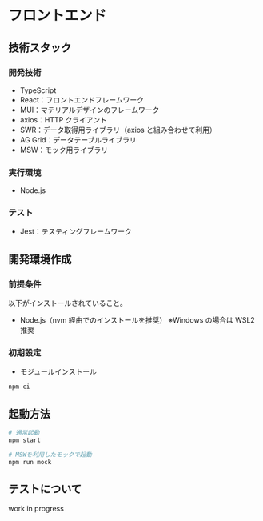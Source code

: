 # フロントエンド

## 技術スタック

### 開発技術

- TypeScript
- React：フロントエンドフレームワーク
- MUI：マテリアルデザインのフレームワーク
- axios：HTTP クライアント
- SWR：データ取得用ライブラリ（axios と組み合わせて利用）
- AG Grid：データテーブルライブラリ
- MSW：モック用ライブラリ

### 実行環境

- Node.js

### テスト

- Jest：テスティングフレームワーク

## 開発環境作成

### 前提条件

以下がインストールされていること。

- Node.js（nvm 経由でのインストールを推奨）
  ※Windows の場合は WSL2 推奨

### 初期設定

- モジュールインストール

```Bash
npm ci
```

## 起動方法

```bash
# 通常起動
npm start

# MSWを利用したモックで起動
npm run mock
```

## テストについて

work in progress
